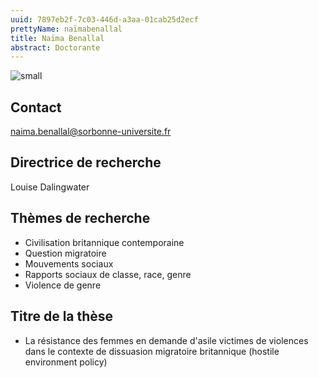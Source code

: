 ```yaml
---
uuid: 7897eb2f-7c03-446d-a3aa-01cab25d2ecf
prettyName: naïmabenallal
title: Naïma Benallal
abstract: Doctorante
---
```



![small](Benallal_Naima.jpg)


## Contact

naima.benallal@sorbonne-universite.fr 

## Directrice de recherche

Louise Dalingwater

## Thèmes de recherche

- Civilisation britannique contemporaine
- Question migratoire
- Mouvements sociaux
- Rapports sociaux de classe, race, genre
- Violence de genre


## Titre de la thèse
- La résistance des femmes en demande d'asile victimes de violences dans le contexte de dissuasion migratoire britannique (hostile environment policy)
